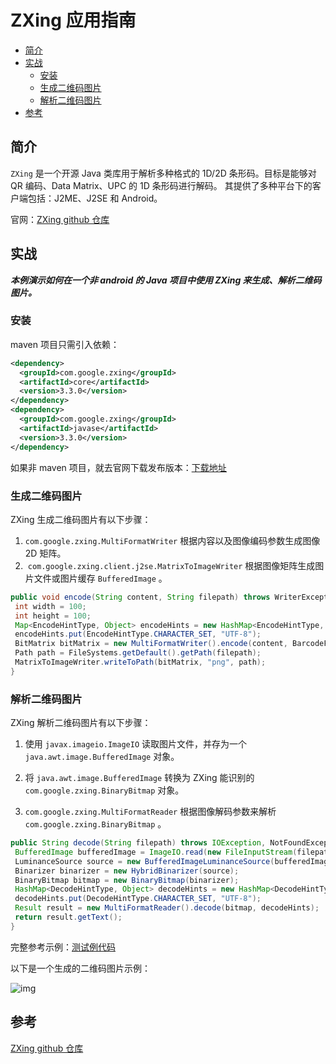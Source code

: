 # ZXing 应用指南

<!-- TOC depthFrom:2 depthTo:3 -->

- [简介](#简介)
- [实战](#实战)
  - [安装](#安装)
  - [生成二维码图片](#生成二维码图片)
  - [解析二维码图片](#解析二维码图片)
- [参考](#参考)

<!-- /TOC -->

## 简介

`ZXing` 是一个开源 Java 类库用于解析多种格式的 1D/2D 条形码。目标是能够对 QR 编码、Data Matrix、UPC 的 1D 条形码进行解码。 其提供了多种平台下的客户端包括：J2ME、J2SE 和 Android。

官网：[<u>ZXing github 仓库</u>](https://github.com/zxing/zxing)

## 实战

***本例演示如何在一个非 android 的 Java 项目中使用 ZXing 来生成、解析二维码图片。***

### 安装

maven 项目只需引入依赖：

```xml
<dependency>
  <groupId>com.google.zxing</groupId>
  <artifactId>core</artifactId>
  <version>3.3.0</version>
</dependency>
<dependency>
  <groupId>com.google.zxing</groupId>
  <artifactId>javase</artifactId>
  <version>3.3.0</version>
</dependency>
```

如果非 maven 项目，就去官网下载发布版本：[<u>下载地址</u>](https://github.com/zxing/zxing/releases)

### 生成二维码图片

ZXing 生成二维码图片有以下步骤：

1. `com.google.zxing.MultiFormatWriter` 根据内容以及图像编码参数生成图像 2D 矩阵。
2. ​ `com.google.zxing.client.j2se.MatrixToImageWriter` 根据图像矩阵生成图片文件或图片缓存 `BufferedImage` 。

```java
public void encode(String content, String filepath) throws WriterException, IOException {
 int width = 100;
 int height = 100;
 Map<EncodeHintType, Object> encodeHints = new HashMap<EncodeHintType, Object>();
 encodeHints.put(EncodeHintType.CHARACTER_SET, "UTF-8");
 BitMatrix bitMatrix = new MultiFormatWriter().encode(content, BarcodeFormat.QR_CODE, width, height, encodeHints);
 Path path = FileSystems.getDefault().getPath(filepath);
 MatrixToImageWriter.writeToPath(bitMatrix, "png", path);
}
```

### 解析二维码图片

ZXing 解析二维码图片有以下步骤：

1. 使用 `javax.imageio.ImageIO` 读取图片文件，并存为一个 `java.awt.image.BufferedImage` 对象。

2. 将 `java.awt.image.BufferedImage` 转换为 ZXing 能识别的 `com.google.zxing.BinaryBitmap` 对象。

3. `com.google.zxing.MultiFormatReader` 根据图像解码参数来解析 `com.google.zxing.BinaryBitmap` 。

```java
public String decode(String filepath) throws IOException, NotFoundException {
 BufferedImage bufferedImage = ImageIO.read(new FileInputStream(filepath));
 LuminanceSource source = new BufferedImageLuminanceSource(bufferedImage);
 Binarizer binarizer = new HybridBinarizer(source);
 BinaryBitmap bitmap = new BinaryBitmap(binarizer);
 HashMap<DecodeHintType, Object> decodeHints = new HashMap<DecodeHintType, Object>();
 decodeHints.put(DecodeHintType.CHARACTER_SET, "UTF-8");
 Result result = new MultiFormatReader().decode(bitmap, decodeHints);
 return result.getText();
}
```

完整参考示例：[<u>测试例代码</u>](https://github.com/dunwu/JavaParty/blob/master/toolbox/image/src/test/java/org/zp/image/QRCodeUtilTest.java)

以下是一个生成的二维码图片示例：

![img](http://upload-images.jianshu.io/upload_images/3101171-26b73730088f0ab8.png)

## 参考

[ZXing github 仓库](https://github.com/zxing/zxing)
